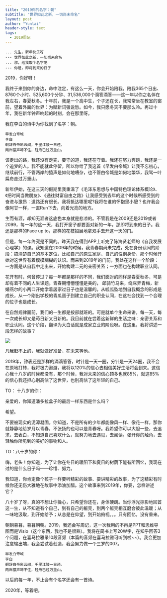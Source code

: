 ```yaml
---
title: "2019你的名字：朝"
subtitle: "世界如此之新，一切尚未命名"
layout: post
author: "Yunlai"
header-style: text
tags:
  - 2019周记
---
```





```
... 先生，新年快乐呀 
--- 世界如此之新，一切尚未命名
... 那，给我取个名字吧
--- 你是，即将到来的日子
```

2019，你好呀！

我终于来到你的身边，命中注定，有这么一天，你会开始陪我，陪我365个日出、8760个小时、525,600个分钟、31,536,000个滴答滴答——这一年以你之名伴在我左右，春夏秋冬。十年前，我是一个高中生，个子还在长，我常常坐在教室的窗前，望着外面的世界：为赋新词强说愁。如今，我只愿冬天不要那么冷。再过十年，我在新年钟声响起的时刻，会在那里呀。

我在李白的诗中为你找到了名字：朝。

```
早发白帝城
李白
朝辞白帝彩云间，千里江陵一日还。
两岸猿声啼不住，轻舟已过万重山。
```

该走出的路，我还没有走完，要守的道，我还在守着。我还在努力奔跑，我还是一个追梦的人。我不能就此停留，所以你给了我这首《早发白帝城》让我不忘初心，继续前行，不管两岸的猿声是如何地嘈杂，也不管白帝城是如何地繁华，我驾一叶扁舟走过万重山。

新年伊始，在这三天的假期里我重温了《毛泽东思想与中国特色理论体系概论》、《把时间当做朋友》、《通往财富自由之路》让我感受到去年的这个时候所感受到的奋进与激昂：道路还有很长。我将抵达哪里呢?我将在谁的怀抱里小憩？也许我会像阿甘一样，一直Run下去，向着光亮的地方。

生而有涯，却知无涯者这底色本身就是悲凉的。不管我是在2009还是2019或者2099，每一年的这一天，我打开窗子都要面对新的一年，那即将到来的日子。我还是那样的Face up  to，那样的花枝招展地拿双手去开这一天的门。

但是，每一年终究是不同的。昨天我在得到APP上听完了陈海贤老师的《自我发展心理学》的课。我知道在2009年的时候，我青春期尚未完成，处在身份认同的阶段：搞清楚自己的基本定位，比如自己的原生家庭、自己的性别身份，那个时候开始对这世界有着模模糊糊的认识。而来到2019年的门前，我处在这样一个阶段：一方面是从自我中走出来，开始构建二元的亲密关系；一方面也在构建职业认同。

花开有时，何曾停过？每一年都是那样的不同，我们面对的同样是春夏秋冬，可是却有着不同的人生课题。青春期懵懵懂懂是美的， 郎骑竹马来，绕床弄青梅，新婚燕尔的小两口开始学着居家过日子也是温馨的。从呱呱坠地到自我概念的形成是成长，从一个刚出学校的青瓜蛋子到建立自己的职业认同，在这社会找到一个合理的位子也是成长。

在自然规律面前，我们的一生都是按部就班的。可是就单个生命来讲，每一天，每一次成长却又是苟日新又日新的。我目前就在尝着这新鲜的生活之味：亲密关系和职业认同。这个阶段，翻译为大白话就是成家立业的阶段呀。在这里，我将讲述一段怎样的故事？

![](https://upload-images.jianshu.io/upload_images/7600498-41dffda084f9f0b2.png?imageMogr2/auto-orient/strip%7CimageView2/2/w/1240)

凡我赶不上的，我就做好准备，在未来等他。

2019年，钟表还是那样的滴滴答答，时针是一天一圈，分针是一天24圈，我不会在原地打转，我将极力遨游，我将以120%的信心去相信美好生活将会到来。这信心我十八岁的时候都没有，那个时候，我对未来的信心顶多也就85%，就这85%的信心我还担心别高估了这世界，也别高估了这年轻的自己。

TO： 十八岁的你：

亲爱的，你知道潘多拉盒子的最后一样东西是什么吗？

希望。

不要被现实的泥潭凝固。你知道，不是所有的少年都能像风一样、像花一样，那你就静静地给岁月以青春，不张扬的也可以是青春呀。我希望你可以大胆一些，去追求，去表白，不知道自己喜欢什么，就努力地去遇见，去阅读。张开你的触角，去轻触你所见到的美好的事物和人。

TO：八十岁的你：

嗨，老头！你知道，为了让你在冬日的暖阳下和夏日的树荫下能有所回忆，我现在过的是什么日子吗——珍惜、努力。

我知道，你肯定像个孩子一样要听精彩的故事、要讲精彩的故事，为了这精彩有时候你还无伤大雅地在故事中添油加醋。这个故事来到2019年，你要，怎样讲述它？

八十岁了呀，真的不想让你操心，只希望你还在，身体硬朗。当你浮光掠影地回首这一生，从不知道有个自己，到有自己的躯壳，到两个躯壳相互磨合彼此温暖；从一味地汲取，到开始给予；从总是在仰望，到开始俯视。。。只有回忆，没有重来。

朝朝暮暮，暮暮朝朝。2019，我还会写周记，这一次我用的不再是PPT和思维导图而是Visio（这个东西，我也不是很熟）。我将在简书上写20W字，在知乎回答3个问题，在喜马拉雅录10段音频（本篇的音频在喜马拉雅可听到啦~~）。我会更加注意输出端，我会尝试着创造，我会努力做一个三岁的007。

```
早发白帝城
李白
朝辞白帝彩云间，千里江陵一日还。
两岸猿声啼不住，轻舟已过万重山。
```

以后的每一年，不止会有个名字还会有一首诗。

2020年，等着吧。








